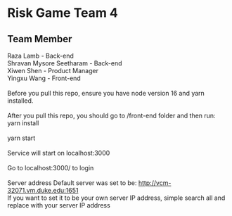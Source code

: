 # Risk Game Team 4
## Team Member
Raza Lamb - Back-end
<br />
Shravan Mysore Seetharam - Back-end
<br />
Xiwen Shen - Product Manager
<br />
Yingxu Wang - Front-end
<br />
<br />
Before you pull this repo, ensure you have node version 16 and yarn installed.  
<br />
After you pull this repo, you should go to /front-end folder and then run:  
yarn install  
<br />
yarn start  
<br />
Service will start on localhost:3000  
<br />
Go to localhost:3000/ to login
<br />
<br />
Server address
Default server was set to be: http://vcm-32071.vm.duke.edu:1651
<br />
If you want to set it to be your own server IP address, simple search all and replace with your server IP address
<br />
<br />
<br />